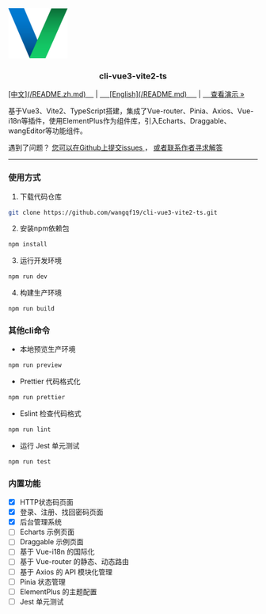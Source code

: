 <div align="cneter">
  <a href="https://github.com/wangqf19/fage-cli">
    <img src="docs/logo.png" alt="Logo" width="120" height="auto">
  </a>
</div>

<h3 align="center">cli-vue3-vite2-ts</h3>

<p align="cneter">
  <a href="https://github.com/wangqf19/cli-vue3-vite2-ts/README.zh.md">[中文](/README.zh.md)&nbsp;&nbsp;&nbsp;&nbsp;</a>
  |
  <a href="https://github.com/wangqf19/cli-vue3-vite2-ts/README.md">&nbsp;&nbsp;&nbsp;&nbsp; [English](/README.md) &nbsp;&nbsp;&nbsp;&nbsp;</a>
  |
  <a href="https://github.com/wangqf19/cli-vue3-vite2-ts/docs/">&nbsp;&nbsp;&nbsp;&nbsp;查看演示 »</a>
</p>

<p align="left">
  基于Vue3、Vite2、TypeScript搭建，集成了Vue-router、Pinia、Axios、Vue-i18n等插件，使用ElementPlus作为组件库，引入Echarts、Draggable、wangEditor等功能组件。
</p>


<p align="left">
 遇到了问题？
 <a href="https://github.com/wangqf19/cli-vue3-vite2-ts/issues">您可以在Github上提交issues  </a>
 ，
 <a href="mailto:wangqf19@189.cn"> 或者联系作者寻求解答</a>
</p>

-----------
 
### 使用方式

1. 下载代码仓库

```sh
git clone https://github.com/wangqf19/cli-vue3-vite2-ts.git
```

2. 安装npm依赖包
   
```sh
npm install
```

3. 运行开发环境

```sh
npm run dev
```

4. 构建生产环境

```sh
npm run build
```

### 其他cli命令

- 本地预览生产环境

```sh
npm run preview
```

- Prettier 代码格式化

```sh
npm run prettier
```

- Eslint 检查代码格式

```sh
npm run lint
```

- 运行 Jest 单元测试

```sh
npm run test
```

### 内置功能

- [x] HTTP状态码页面
- [x] 登录、注册、找回密码页面
- [x] 后台管理系统
- [ ] Echarts 示例页面
- [ ] Draggable 示例页面
- [ ] 基于 Vue-i18n 的国际化
- [ ] 基于 Vue-router 的静态、动态路由
- [ ] 基于 Axios 的 API 模块化管理  
- [ ] Pinia 状态管理
- [ ] ElementPlus 的主题配置
- [ ] Jest 单元测试 
